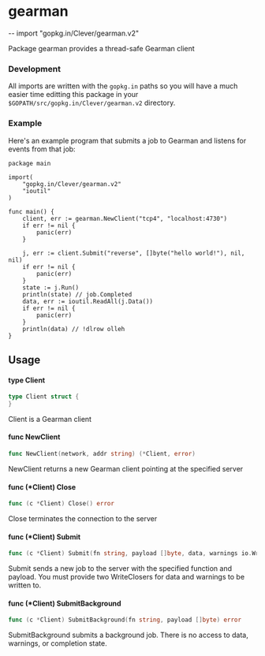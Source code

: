 # gearman
--
    import "gopkg.in/Clever/gearman.v2"

Package gearman provides a thread-safe Gearman client

### Development

All imports are written with the `gopkg.in` paths so you will have a much easier time editting this package in your `$GOPATH/src/gopkg.in/Clever/gearman.v2` directory.

### Example

Here's an example program that submits a job to Gearman and listens for events
from that job:

    package main

    import(
    	"gopkg.in/Clever/gearman.v2"
    	"ioutil"
    )

    func main() {
    	client, err := gearman.NewClient("tcp4", "localhost:4730")
    	if err != nil {
    		panic(err)
    	}

    	j, err := client.Submit("reverse", []byte("hello world!"), nil, nil)
    	if err != nil {
    		panic(err)
    	}
    	state := j.Run()
    	println(state) // job.Completed
    	data, err := ioutil.ReadAll(j.Data())
    	if err != nil {
    		panic(err)
    	}
    	println(data) // !dlrow olleh
    }

## Usage

#### type Client

```go
type Client struct {
}
```

Client is a Gearman client

#### func  NewClient

```go
func NewClient(network, addr string) (*Client, error)
```
NewClient returns a new Gearman client pointing at the specified server

#### func (*Client) Close

```go
func (c *Client) Close() error
```
Close terminates the connection to the server

#### func (*Client) Submit

```go
func (c *Client) Submit(fn string, payload []byte, data, warnings io.WriteCloser) (*job.Job, error)
```
Submit sends a new job to the server with the specified function and payload.
You must provide two WriteClosers for data and warnings to be written to.

#### func (*Client) SubmitBackground

```go
func (c *Client) SubmitBackground(fn string, payload []byte) error
```
SubmitBackground submits a background job. There is no access to data, warnings,
or completion state.

